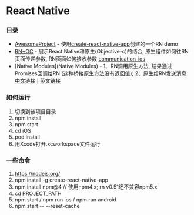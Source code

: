 # React Native


### 目录

* [AwesomeProject](AwesomeProject) - 使用[create-react-native-app](https://facebook.github.io/react-native/docs/getting-started.html)创建的一个RN demo   
* [RN+OC](RN+OC) - 展示React Native和原生(Objective-c)的结合, 原生组件如何往RN页面传递参数, RN页面如何接收参数 [communication-ios](https://facebook.github.io/react-native/docs/communication-ios.html)   
* [Native Modules](Native Modules) - 1、RN调用原生方法, 结果通过Promises回调给RN (这种桥接原生方法没有返回值); 2、原生给RN发送消息 [中文链接](http://reactnative.cn/docs/0.51/native-modules-ios.html) | [英文链接](https://facebook.github.io/react-native/docs/native-modules-ios.html)


### 如何运行

1. 切换到该项目目录
2. npm install
3. npm start
4. cd iOS
5. pod install
6. 用Xcode打开.xcworkspace文件运行

### 一些命令

1. https://nodejs.org/
2. npm install -g create-react-native-app
3. npm install npm@4    // 使用npm4.x;  rn v0.51还不兼容npm5.x
4. cd PROJECT_PATH
5. npm start / npm run ios / npm run android
6. npm start -- --reset-cache



